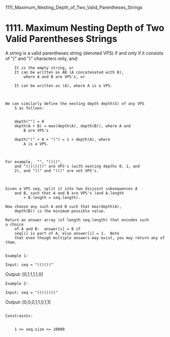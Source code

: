 1111_Maximum_Nesting_Depth_of_Two_Valid_Parentheses_Strings
# 1111. Maximum Nesting Depth of Two Valid Parentheses Strings

A string is a valid parentheses string (denoted VPS) if and only if it consists
        of "(" and ")" characters only, and:

    
        It is the empty string, or
        It can be written as AB (A concatenated with B),
            where A and B are VPS's, or
        
        It can be written as (A), where A is a VPS.
        
    

    We can similarly define the nesting depth depth(S) of any VPS
        S as follows:

    
        depth("") = 0
        depth(A + B) = max(depth(A), depth(B)), where A and
            B are VPS's
        
        depth("(" + A + ")") = 1 + depth(A), where
            A is a VPS.
        
    

    For example,  "", "()()",
        and "()(()())" are VPS's (with nesting depths 0, 1, and
        2), and ")(" and "(()" are not VPS's.

     

    Given a VPS seq, split it into two disjoint subsequences A
        and B, such that A and B are VPS's (and A.length
            + B.length = seq.length).

    Now choose any such A and B such that max(depth(A),
        depth(B)) is the minimum possible value.

    Return an answer array (of length seq.length) that encodes such a choice
        of A and B:  answer[i] = 0 if
        seq[i] is part of A, else answer[i] = 1.  Note
        that even though multiple answers may exist, you may return any of them.

     
    Example 1:

    Input: seq = "(()())"
Output: [0,1,1,1,1,0]

    Example 2:

    Input: seq = "()(())()"
Output: [0,0,0,1,1,0,1,1]

     
    Constraints:

    
        1 <= seq.size <= 10000